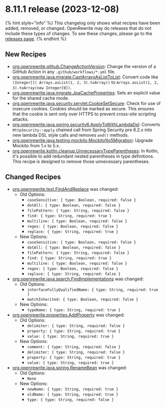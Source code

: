# 8.11.1 release (2023-12-08)

{% hint style="info" %}
This changelog only shows what recipes have been added, removed, or changed. OpenRewrite may do releases that do not include these types of changes. To see these changes, please go to the [releases page](https://github.com/openrewrite/rewrite/releases).
{% endhint %}

## New Recipes

* [org.openrewrite.github.ChangeActionVersion](https://docs.openrewrite.org/recipes/github/changeactionversion): Change the version of a GitHub Action in any `.github/workflows/*.yml` file. 
* [org.openrewrite.java.migrate.CastArraysAsListToList](https://docs.openrewrite.org/recipes/java/migrate/castarraysaslisttolist): Convert code like `(Integer[]) Arrays.asList(1, 2, 3).toArray()` to `Arrays.asList(1, 2, 3).toArray(new Integer[0])`. 
* [org.openrewrite.java.migrate.JpaCacheProperties](https://docs.openrewrite.org/recipes/java/migrate/jpacacheproperties): Sets an explicit value for the shared cache mode. 
* [org.openrewrite.java.security.servlet.CookieSetSecure](https://docs.openrewrite.org/recipes/java/security/servlet/cookiesetsecure): Check for use of insecure cookies. Cookies should be marked as secure. This ensures that the cookie is sent only over HTTPS to prevent cross-site scripting attacks. 
* [org.openrewrite.java.spring.security6.ApplyToWithLambdaDsl](https://docs.openrewrite.org/recipes/java/spring/security6/applytowithlambdadsl): Converts `HttpSecurity::apply` chained call from Spring Security pre 6.2.x into new lambda DSL style calls and removes `and()` methods. 
* [org.openrewrite.java.testing.mockito.Mockito1to5Migration](https://docs.openrewrite.org/recipes/java/testing/mockito/mockito1to5migration): Upgrade Mockito from 1.x to 5.x. 
* [org.openrewrite.kotlin.cleanup.UnnecessaryTypeParentheses](https://docs.openrewrite.org/recipes/kotlin/cleanup/unnecessarytypeparentheses): In Kotlin, it's possible to add redundant nested parentheses in type definitions. This recipe is designed to remove those unnecessary parentheses. 

## Changed Recipes

* [org.openrewrite.text.FindAndReplace](https://docs.openrewrite.org/recipes/text/findandreplace) was changed:
  * Old Options:
    * `caseSensitive: { type: Boolean, required: false }`
    * `dotAll: { type: Boolean, required: false }`
    * `filePattern: { type: String, required: false }`
    * `find: { type: String, required: true }`
    * `multiline: { type: Boolean, required: false }`
    * `regex: { type: Boolean, required: false }`
    * `replace: { type: String, required: true }`
  * New Options:
    * `caseSensitive: { type: Boolean, required: false }`
    * `dotAll: { type: Boolean, required: false }`
    * `filePattern: { type: String, required: false }`
    * `find: { type: String, required: true }`
    * `multiline: { type: Boolean, required: false }`
    * `regex: { type: Boolean, required: false }`
    * `replace: { type: String, required: false }`
* [org.openrewrite.java.search.FindImplementations](https://docs.openrewrite.org/recipes/java/search/findimplementations) was changed:
  * Old Options:
    * `interfaceFullyQualifiedName: { type: String, required: true }`
    * `matchInherited: { type: Boolean, required: false }`
  * New Options:
    * `typeName: { type: String, required: true }`
* [org.openrewrite.properties.AddProperty](https://docs.openrewrite.org/recipes/properties/addproperty) was changed:
  * Old Options:
    * `delimiter: { type: String, required: false }`
    * `property: { type: String, required: true }`
    * `value: { type: String, required: true }`
  * New Options:
    * `comment: { type: String, required: false }`
    * `delimiter: { type: String, required: false }`
    * `property: { type: String, required: true }`
    * `value: { type: String, required: true }`
* [org.openrewrite.java.spring.RenameBean](https://docs.openrewrite.org/recipes/java/spring/renamebean) was changed:
  * Old Options:
    * `None`
  * New Options:
    * `newName: { type: String, required: true }`
    * `oldName: { type: String, required: true }`
    * `type: { type: String, required: false }`